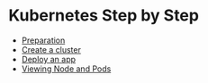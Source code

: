 # Kubernetes Step by Step

- [Preparation](00.md)
- [Create a cluster](01.md)
- [Deploy an app](02.md)
- [Viewing Node and Pods](03.md)
